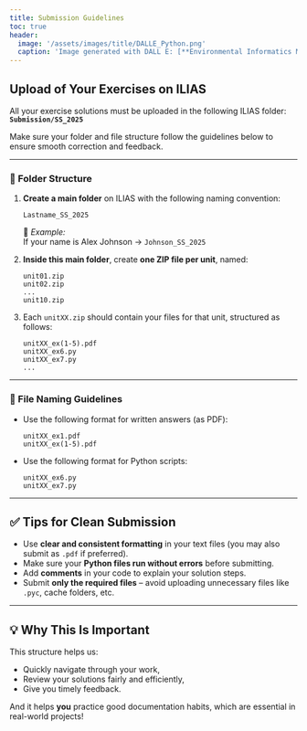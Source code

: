 ```yaml
---
title: Submission Guidelines
toc: true
header:
  image: '/assets/images/title/DALLE_Python.png'
  caption: 'Image generated with DALL E: [**Environmental Informatics Marburg**](https://www.uni-marburg.de/en/fb19/disciplines/physisch/environmentalinformatics)'
---
```


## Upload of Your Exercises on ILIAS

All your exercise solutions must be uploaded in the following ILIAS folder:  
**`Submission/SS_2025`**

Make sure your folder and file structure follow the guidelines below to ensure smooth correction and feedback.

---

### 📁 Folder Structure

1. **Create a main folder** on ILIAS with the following naming convention:
   ```
   Lastname_SS_2025
   ```

   🔸 *Example:*  
   If your name is Alex Johnson → `Johnson_SS_2025`

2. **Inside this main folder**, create **one ZIP file per unit**, named:
   ```
   unit01.zip
   unit02.zip
   ...
   unit10.zip
   ```

3. Each `unitXX.zip` should contain your files for that unit, structured as follows:
   ```
   unitXX_ex(1-5).pdf
   unitXX_ex6.py
   unitXX_ex7.py
   ...

---

### 📄 File Naming Guidelines

- Use the following format for written answers (as PDF):
  ```
  unitXX_ex1.pdf
  unitXX_ex(1-5).pdf
  ```

- Use the following format for Python scripts:
  ```
  unitXX_ex6.py
  unitXX_ex7.py
  ```

---

## ✅ Tips for Clean Submission

- Use **clear and consistent formatting** in your text files (you may also submit as `.pdf` if preferred).
- Make sure your **Python files run without errors** before submitting.
- Add **comments** in your code to explain your solution steps.
- Submit **only the required files** – avoid uploading unnecessary files like `.pyc`, cache folders, etc.

---

## 💡 Why This Is Important

This structure helps us:
- Quickly navigate through your work,
- Review your solutions fairly and efficiently,
- Give you timely feedback.

And it helps **you** practice good documentation habits, which are essential in real-world projects!